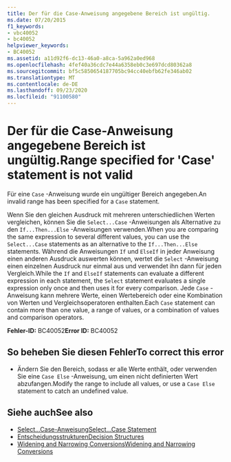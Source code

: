 ```yaml
---
title: Der für die Case-Anweisung angegebene Bereich ist ungültig.
ms.date: 07/20/2015
f1_keywords:
- vbc40052
- bc40052
helpviewer_keywords:
- BC40052
ms.assetid: a11d92f6-dc13-46a0-a8ca-5a962a0ed968
ms.openlocfilehash: 4fef40a36cdc7e44a6358eb0c3e697dcd80362a8
ms.sourcegitcommit: bf5c5850654187705bc94cc40ebfb62fe346ab02
ms.translationtype: MT
ms.contentlocale: de-DE
ms.lasthandoff: 09/23/2020
ms.locfileid: "91100580"
---
```

# <a name="range-specified-for-case-statement-is-not-valid"></a><span data-ttu-id="e184a-102">Der für die Case-Anweisung angegebene Bereich ist ungültig.</span><span class="sxs-lookup"><span data-stu-id="e184a-102">Range specified for 'Case' statement is not valid</span></span>

<span data-ttu-id="e184a-103">Für eine `Case` -Anweisung wurde ein ungültiger Bereich angegeben.</span><span class="sxs-lookup"><span data-stu-id="e184a-103">An invalid range has been specified for a `Case` statement.</span></span>  
  
 <span data-ttu-id="e184a-104">Wenn Sie den gleichen Ausdruck mit mehreren unterschiedlichen Werten vergleichen, können Sie die `Select...Case` -Anweisungen als Alternative zu den `If...Then...Else` -Anweisungen verwenden.</span><span class="sxs-lookup"><span data-stu-id="e184a-104">When you are comparing the same expression to several different values, you can use the `Select...Case` statements as an alternative to the `If...Then...Else` statements.</span></span> <span data-ttu-id="e184a-105">Während die Anweisungen `If` und `ElseIf` in jeder Anweisung einen anderen Ausdruck auswerten können, wertet die `Select` -Anweisung einen einzelnen Ausdruck nur einmal aus und verwendet ihn dann für jeden Vergleich.</span><span class="sxs-lookup"><span data-stu-id="e184a-105">While the `If` and `ElseIf` statements can evaluate a different expression in each statement, the `Select` statement evaluates a single expression only once and then uses it for every comparison.</span></span> <span data-ttu-id="e184a-106">Jede `Case` -Anweisung kann mehrere Werte, einen Wertebereich oder eine Kombination von Werten und Vergleichsoperatoren enthalten.</span><span class="sxs-lookup"><span data-stu-id="e184a-106">Each `Case` statement can contain more than one value, a range of values, or a combination of values and comparison operators.</span></span>  
  
 <span data-ttu-id="e184a-107">**Fehler-ID:** BC40052</span><span class="sxs-lookup"><span data-stu-id="e184a-107">**Error ID:** BC40052</span></span>  
  
## <a name="to-correct-this-error"></a><span data-ttu-id="e184a-108">So beheben Sie diesen Fehler</span><span class="sxs-lookup"><span data-stu-id="e184a-108">To correct this error</span></span>  
  
- <span data-ttu-id="e184a-109">Ändern Sie den Bereich, sodass er alle Werte enthält, oder verwenden Sie eine `Case Else` -Anweisung, um einen nicht definierten Wert abzufangen.</span><span class="sxs-lookup"><span data-stu-id="e184a-109">Modify the range to include all values, or use a `Case Else` statement to catch an undefined value.</span></span>  
  
## <a name="see-also"></a><span data-ttu-id="e184a-110">Siehe auch</span><span class="sxs-lookup"><span data-stu-id="e184a-110">See also</span></span>

- [<span data-ttu-id="e184a-111">Select...Case-Anweisung</span><span class="sxs-lookup"><span data-stu-id="e184a-111">Select...Case Statement</span></span>](../language-reference/statements/select-case-statement.md)
- [<span data-ttu-id="e184a-112">Entscheidungsstrukturen</span><span class="sxs-lookup"><span data-stu-id="e184a-112">Decision Structures</span></span>](../programming-guide/language-features/control-flow/decision-structures.md)
- [<span data-ttu-id="e184a-113">Widening and Narrowing Conversions</span><span class="sxs-lookup"><span data-stu-id="e184a-113">Widening and Narrowing Conversions</span></span>](../programming-guide/language-features/data-types/widening-and-narrowing-conversions.md)
